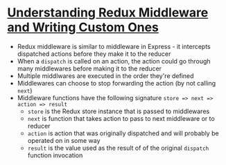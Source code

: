 # [Understanding Redux Middleware and Writing Custom Ones](https://designingforscale.com/understanding-redux-middleware-and-writing-custom-ones/)

* Redux middleware is similar to middleware in Express - it intercepts dispatched actions before they make it to the reducer
* When a `dispatch` is called on an action, the action could go through many middlewares before making it to the reducer
* Multiple middlwares are executed in the order they're defined
* Middlewares can choose to stop forwarding the action (by not calling `next`)
* Middleware functions have the following signature `store => next => action => result`
  * `store` is the Redux store instance that is passed to middlewares
  * `next` is function that takes action to pass to next middleware or to reducer
  * `action` is action that was originally dispatched and will probably be operated on in some way
  * `result` is the value used as the result of of the original `dispatch` function invocation
